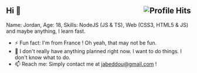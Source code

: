 <h2>Hi 👋 <img align="right" alt="Profile Hits" src="https://komarev.com/ghpvc/?username=xKesvaL&style=for-the-badge&color=blueviolet"></h2>

Name: Jordan, Age: 18, Skills: NodeJS (JS & TS), Web (CSS3, HTML5 & JS) and maybe anything, I learn fast. 

- ⚡ Fun fact: I'm from France ! Oh yeah, that may not be fun.
- 🔭 I don't really have anything planned right now. I want to do things. I don't know what to do.
- 📫 Reach me: Simply contact me at jabeddou@gmail.com !

<!--
Utility links: (To use later)
https://github.com/kwchang0831/kwchang0831
https://github.com/trinib/trinib
https://github.com/minoveaz/minoveaz
https://github.com/MartinHeinz/MartinHeinz
https://github.com/anuraghazra/github-readme-stats
https://github.com/anuraghazra/github-readme-stats/blob/master/themes/README.md
https://shields.io/
https://github.com/alexandresanlim/Badges4-README.md-Profile
-->
